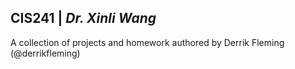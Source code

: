 <h2> <b>CIS241</b> | <i>Dr. Xinli Wang</i> </h2>
<p> A collection of projects and homework authored by Derrik Fleming (@derrikfleming) </p>
